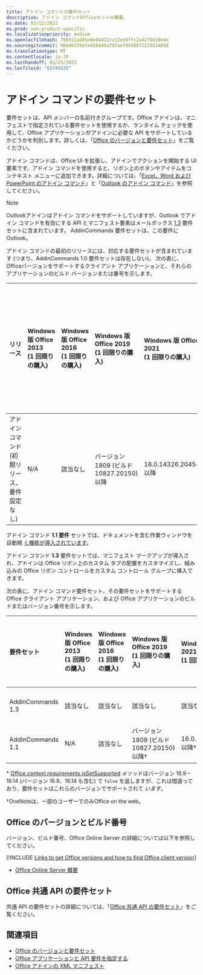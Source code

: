 ```yaml
---
title: アドイン コマンドの要件セット
description: アドイン コマンドOfficeセットの概要。
ms.date: 03/12/2022
ms.prod: non-product-specific
ms.localizationpriority: medium
ms.openlocfilehash: 799511ad85e8e04422cc52e38ffc2a4278410e4e
ms.sourcegitcommit: 968d637defe816449a797aefd930872229214898
ms.translationtype: MT
ms.contentlocale: ja-JP
ms.lasthandoff: 03/23/2022
ms.locfileid: "63745535"
---
```

# <a name="add-in-commands-requirement-sets"></a>アドイン コマンドの要件セット

要件セットは、API メンバーの名前付きグループです。Office アドインは、マニフェストで指定されている要件セットを使用するか、ランタイム チェックを使用して、Office アプリケーションがアドインに必要な API をサポートしているかどうかを判別します。詳しくは、「[Office のバージョンと要件セット](../../develop/office-versions-and-requirement-sets.md)」をご覧ください。

アドイン コマンドは、Office UI を拡張し、アドインでアクションを開始する UI 要素です。アドイン コマンドを使用すると、リボン上のボタンやアイテムをコンテキスト メニューに追加できます。詳細については、「[Excel、Word および PowerPoint のアドイン コマンド](../../design/add-in-commands.md)」と「[Outlook のアドイン コマンド](../../outlook/add-in-commands-for-outlook.md)」を参照してください。

> [!NOTE]
> Outlookアドインはアドイン コマンドをサポートしていますが、Outlook でアドイン コマンドを有効にする API とマニフェスト要素はメールボックス [1.3](../objectmodel/requirement-set-1.3/outlook-requirement-set-1.3.md) 要件セットに含まれています。 AddinCommands 要件セットは、この要件にOutlook。

アドイン コマンドの最初のリリースには、対応する要件セットが含まれています (つまり、AddinCommands 1.0 要件セットは存在しない)。 次の表に、Officeバージョンをサポートするクライアント アプリケーションと、それらのアプリケーションのビルド バージョンまたは番号を示します。  

| リリース   |  Windows 版 Office 2013<br>(1 回限りの購入) | Windows 版 Office 2016<br>(1 回限りの購入) | Windows 版 Office 2019<br>(1 回限りの購入) | Windows 版 Office 2021<br>(1 回限りの購入) | Windows での Office<br>(サブスクリプション)   |  Office on iPad<br>(サブスクリプション)  |  Office on Mac<br>(両方のサブスクリプション<br> Mac 2019 以降Office 1 回の購入)   | Office on the web  |
|:-----|:-----|:-----|:-----|:-----|:-----|:-----|:-----|:-----|
| アドイン コマンド (初期リリース、要件設定なし) | N/A | 該当なし | バージョン 1809 (ビルド 10827.20150) 以降| 16.0.14326.20454 以降 |バージョン 1603 (ビルド 6769.0000) 以降 | 該当なし | 15.33 以降| 2016 年 1 月 |

アドイン コマンド **1.1 要件** セットでは、ドキュメントを含む作業ウィンドウを自動開 [く機能が導入されています](../../develop/automatically-open-a-task-pane-with-a-document.md)。

アドイン コマンド **1.3** 要件セットでは、マニフェスト マークアップが導入され、アドインは Office リボン上のカスタム タブの配置をカスタマイズし、組み込みの Office リボン コントロールをカスタム コントロール グループに挿入できます。

次の表に、アドイン コマンド要件セット、その要件セットをサポートする Office クライアント アプリケーション、および Office アプリケーションのビルドまたはバージョン番号を示します。

|  要件セット  |  Windows 版 Office 2013<br>(1 回限りの購入) | Windows 版 Office 2016<br>(1 回限りの購入) | Windows 版 Office 2019<br>(1 回限りの購入) |  Windows 版 Office 2021<br>(1 回限りの購入) | Windows での Office<br>(サブスクリプション)   |  Office on iPad<br>(サブスクリプション)  |  Office on Mac<br>(両方のサブスクリプション<br> Mac 2019 以降Office 1 回の購入)   | Office on the web  |  
|:-----|:-----|:-----|:-----|:-----|:-----|:-----|:-----|:-----|
| AddinCommands 1.3  | 該当なし | 該当なし | 該当なし | 該当なし | バージョン 2204 (ビルド 14827.10000) 以降 | 該当なし | 16.57.105.0 以降 | 2020 年 11 月 |
| AddInCommands 1.1  | N/A | 該当なし  | バージョン 1809 (ビルド 10827.20150) 以降&dagger; | 16.0.14326.20454 以降&dagger; | バージョン 1705 (ビルド 8121.1000) 以降&dagger; | 該当なし | 15.34 以降&dagger;\*| 2017 年 5 月 |

\* [Office.context.requirements.isSetSupported](/javascript/api/office/office.requirementsetsupport#office-office-requirementsetsupport-issetsupported-member(1)) メソッドはバージョン 16.9 &ndash; 16.14 (バージョン 16.9、16.14 も含む) で `false` を返しますが、これは間違っており、要件セットはこれらのバージョンでサポートされて *います*。

&dagger;OneNoteは、一部のユーザーでのみOffice on the web。

## <a name="office-versions-and-build-numbers"></a>Office のバージョンとビルド番号

バージョン、ビルド番号、Office Online Server の詳細については以下を参照してください。

[!INCLUDE [Links to get Office versions and how to find Office client version](../../includes/links-get-office-versions-builds.md)]
- [Office Online Server 概要](/officeonlineserver/office-online-server-overview)

## <a name="office-common-api-requirement-sets"></a>Office 共通 API の要件セット

共通 API の要件セットの詳細については、「[Office 共通 API の要件セット](office-add-in-requirement-sets.md)」をご覧ください。

## <a name="see-also"></a>関連項目

- [Office のバージョンと要件セット](../../develop/office-versions-and-requirement-sets.md)
- [Office アプリケーションと API 要件を指定する](../../develop/specify-office-hosts-and-api-requirements.md)
- [Office アドインの XML マニフェスト](../../develop/add-in-manifests.md)
